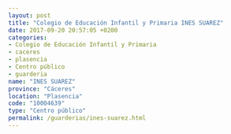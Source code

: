 ```yaml
---
layout: post
title: "Colegio de Educación Infantil y Primaria INES SUAREZ"
date: 2017-09-20 20:57:05 +0200
categories:
- Colegio de Educación Infantil y Primaria
- caceres
- plasencia
- Centro público
- guarderia
name: "INES SUAREZ"
province: "Cáceres"
location: "Plasencia"
code: "10004639"
type: "Centro público"
permalink: /guarderias/ines-suarez.html
---
```

